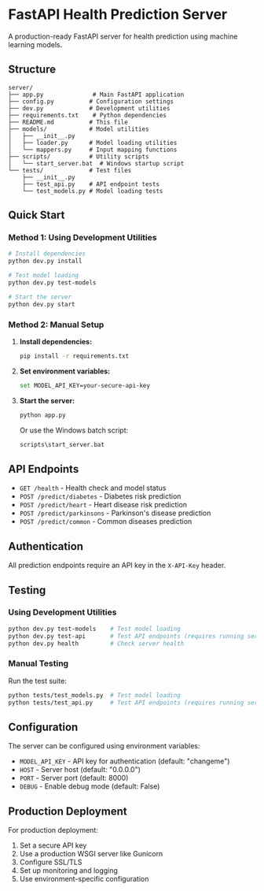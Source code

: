 # FastAPI Health Prediction Server

A production-ready FastAPI server for health prediction using machine learning models.

## Structure

```
server/
├── app.py              # Main FastAPI application
├── config.py          # Configuration settings
├── dev.py             # Development utilities
├── requirements.txt    # Python dependencies
├── README.md          # This file
├── models/            # Model utilities
│   ├── __init__.py
│   ├── loader.py      # Model loading utilities
│   └── mappers.py     # Input mapping functions
├── scripts/           # Utility scripts
│   └── start_server.bat  # Windows startup script
└── tests/             # Test files
    ├── __init__.py
    ├── test_api.py    # API endpoint tests
    └── test_models.py # Model loading tests
```

## Quick Start

### Method 1: Using Development Utilities

```bash
# Install dependencies
python dev.py install

# Test model loading
python dev.py test-models

# Start the server
python dev.py start
```

### Method 2: Manual Setup

1. **Install dependencies:**
   ```bash
   pip install -r requirements.txt
   ```

2. **Set environment variables:**
   ```bash
   set MODEL_API_KEY=your-secure-api-key
   ```

3. **Start the server:**
   ```bash
   python app.py
   ```

   Or use the Windows batch script:
   ```bash
   scripts\start_server.bat
   ```

## API Endpoints

- `GET /health` - Health check and model status
- `POST /predict/diabetes` - Diabetes risk prediction
- `POST /predict/heart` - Heart disease risk prediction  
- `POST /predict/parkinsons` - Parkinson's disease prediction
- `POST /predict/common` - Common diseases prediction

## Authentication

All prediction endpoints require an API key in the `X-API-Key` header.

## Testing

### Using Development Utilities

```bash
python dev.py test-models    # Test model loading
python dev.py test-api       # Test API endpoints (requires running server)
python dev.py health         # Check server health
```

### Manual Testing

Run the test suite:
```bash
python tests/test_models.py  # Test model loading
python tests/test_api.py     # Test API endpoints (requires running server)
```

## Configuration

The server can be configured using environment variables:

- `MODEL_API_KEY` - API key for authentication (default: "changeme")
- `HOST` - Server host (default: "0.0.0.0")
- `PORT` - Server port (default: 8000)
- `DEBUG` - Enable debug mode (default: False)

## Production Deployment

For production deployment:

1. Set a secure API key
2. Use a production WSGI server like Gunicorn
3. Configure SSL/TLS
4. Set up monitoring and logging
5. Use environment-specific configuration